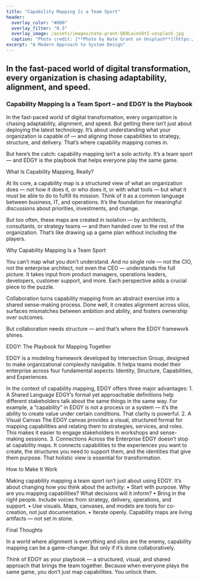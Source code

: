 ```yaml
---
title: "Capability Mapping Is a Team Sport"
header:
  overlay_color: "#000"
  overlay_filter: "0.5"
  overlay_image: /assets/images/nate-grant-QQ9LainS6tI-unsplash.jpg
  caption: "Photo credit: [**Photo by Nate Grant on Unsplash**](https://unsplash.com)"
excerpt: "A Modern Approach to System Design"
---
```

In the fast-paced world of digital transformation, every organization is chasing adaptability, alignment, and speed.
---


### Capability Mapping Is a Team Sport – and EDGY Is the Playbook

In the fast-paced world of digital transformation, every organization is chasing adaptability, alignment, and speed. But getting there isn’t just about deploying the latest technology. It’s about understanding what your organization is capable of — and aligning those capabilities to strategy, structure, and delivery. That’s where capability mapping comes in.

But here’s the catch: capability mapping isn’t a solo activity. It’s a team sport — and EDGY is the playbook that helps everyone play the same game.

What Is Capability Mapping, Really?

At its core, a capability map is a structured view of what an organization does — not how it does it, or who does it, or with what tools — but what it must be able to do to fulfill its mission. Think of it as a common language between business, IT, and operations. It’s the foundation for meaningful discussions about priorities, investments, and change.

But too often, these maps are created in isolation — by architects, consultants, or strategy teams — and then handed over to the rest of the organization. That’s like drawing up a game plan without including the players.

Why Capability Mapping Is a Team Sport

You can’t map what you don’t understand. And no single role — not the CIO, not the enterprise architect, not even the CEO — understands the full picture. It takes input from product managers, operations leaders, developers, customer support, and more. Each perspective adds a crucial piece to the puzzle.

Collaboration turns capability mapping from an abstract exercise into a shared sense-making process. Done well, it creates alignment across silos, surfaces mismatches between ambition and ability, and fosters ownership over outcomes.

But collaboration needs structure — and that’s where the EDGY framework shines.

EDGY: The Playbook for Mapping Together

EDGY is a modeling framework developed by Intersection Group, designed to make organizational complexity navigable. It helps teams model their enterprise across four fundamental aspects: Identity, Structure, Capabilities, and Experiences.

In the context of capability mapping, EDGY offers three major advantages:
	1.	A Shared Language
EDGY’s formal yet approachable definitions help different stakeholders talk about the same things in the same way. For example, a “capability” in EDGY is not a process or a system — it’s the ability to create value under certain conditions. That clarity is powerful.
	2.	A Visual Canvas
The EDGY canvas provides a visual, structured format for mapping capabilities and relating them to strategies, services, and roles. This makes it easier to engage stakeholders in workshops and sense-making sessions.
	3.	Connections Across the Enterprise
EDGY doesn’t stop at capability maps. It connects capabilities to the experiences you want to create, the structures you need to support them, and the identities that give them purpose. That holistic view is essential for transformation.

How to Make It Work

Making capability mapping a team sport isn’t just about using EDGY. It’s about changing how you think about the activity:
	•	Start with purpose. Why are you mapping capabilities? What decisions will it inform?
	•	Bring in the right people. Include voices from strategy, delivery, operations, and support.
	•	Use visuals. Maps, canvases, and models are tools for co-creation, not just documentation.
	•	Iterate openly. Capability maps are living artifacts — not set in stone.

Final Thoughts

In a world where alignment is everything and silos are the enemy, capability mapping can be a game-changer. But only if it’s done collaboratively.

Think of EDGY as your playbook — a structured, visual, and shared approach that brings the team together. Because when everyone plays the same game, you don’t just map capabilities. You unlock them.

